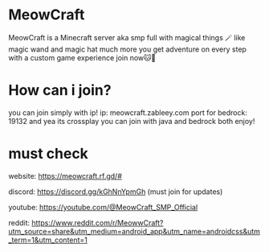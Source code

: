 # MeowCraft
MeowCraft is a Minecraft server aka smp full with magical things 🪄 like magic wand and magic hat much more you get adventure on every step with a custom game experience join now🐱🔮

# How can i join?
you can join simply with ip!
ip: meowcraft.zableey.com
port for bedrock: 19132
and yea its crossplay you can join with java and bedrock both enjoy!

# must check

website: https://meowcraft.rf.gd/#

discord: https://discord.gg/kGhNnYpmGh   (must join for updates)

youtube: https://youtube.com/@MeowCraft_SMP_Official

reddit: https://www.reddit.com/r/MeowwCraft?utm_source=share&utm_medium=android_app&utm_name=androidcss&utm_term=1&utm_content=1
